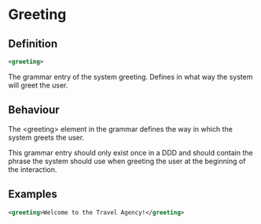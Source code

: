 # Greeting
## Definition
```xml
<greeting>
```

The grammar entry of the system greeting. Defines in what way the system will greet the user.

<!--Attribute | Type | Description |
--- | --- | --- |
N/A | N/A | N/A |-->

## Behaviour

The <greeting\> element in the grammar defines the way in which the system greets the user.

This grammar entry should only exist once in a DDD and should contain the phrase the system should use when greeting the user at the beginning of the interaction.

## Examples

```xml
<greeting>Welcome to the Travel Agency!</greeting>
```
